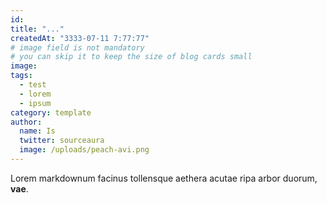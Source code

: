 ```yaml
---
id:
title: "..."
createdAt: "3333-07-11 7:77:77"
# image field is not mandatory
# you can skip it to keep the size of blog cards small
image:
tags:
  - test
  - lorem
  - ipsum
category: template
author:
  name: Is
  twitter: sourceaura
  image: /uploads/peach-avi.png
---
```


Lorem markdownum facinus tollensque aethera acutae ripa arbor duorum, **vae**.
